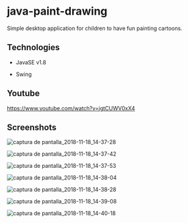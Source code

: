 # java-paint-drawing
Simple desktop application for children to have fun painting cartoons.

## Technologies

- JavaSE v1.8

- Swing

## Youtube

https://www.youtube.com/watch?v=jgtCUWV0xX4

## Screenshots

![captura de pantalla_2018-11-18_14-37-28](https://user-images.githubusercontent.com/34853850/48676084-78af7880-eb40-11e8-9c8c-e4a624b79621.png)

![captura de pantalla_2018-11-18_14-37-42](https://user-images.githubusercontent.com/34853850/48676085-79e0a580-eb40-11e8-8023-328481d59dcf.png)

![captura de pantalla_2018-11-18_14-37-53](https://user-images.githubusercontent.com/34853850/48676086-7b11d280-eb40-11e8-9bab-9fa34ce5e54d.png)

![captura de pantalla_2018-11-18_14-38-04](https://user-images.githubusercontent.com/34853850/48676087-7c42ff80-eb40-11e8-8b9c-9560d4f83359.png)

![captura de pantalla_2018-11-18_14-38-28](https://user-images.githubusercontent.com/34853850/48676089-7e0cc300-eb40-11e8-9223-ce537ce5a985.png)

![captura de pantalla_2018-11-18_14-39-08](https://user-images.githubusercontent.com/34853850/48676090-7ea55980-eb40-11e8-8115-37c132658ee3.png)

![captura de pantalla_2018-11-18_14-40-18](https://user-images.githubusercontent.com/34853850/48676091-7fd68680-eb40-11e8-96a3-d3d505d651bc.png)
